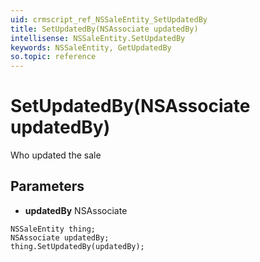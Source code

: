 ```yaml
---
uid: crmscript_ref_NSSaleEntity_SetUpdatedBy
title: SetUpdatedBy(NSAssociate updatedBy)
intellisense: NSSaleEntity.SetUpdatedBy
keywords: NSSaleEntity, GetUpdatedBy
so.topic: reference
---
```


# SetUpdatedBy(NSAssociate updatedBy)

Who updated the sale

## Parameters

* **updatedBy** NSAssociate

```crmscript
NSSaleEntity thing;
NSAssociate updatedBy;
thing.SetUpdatedBy(updatedBy);
```

